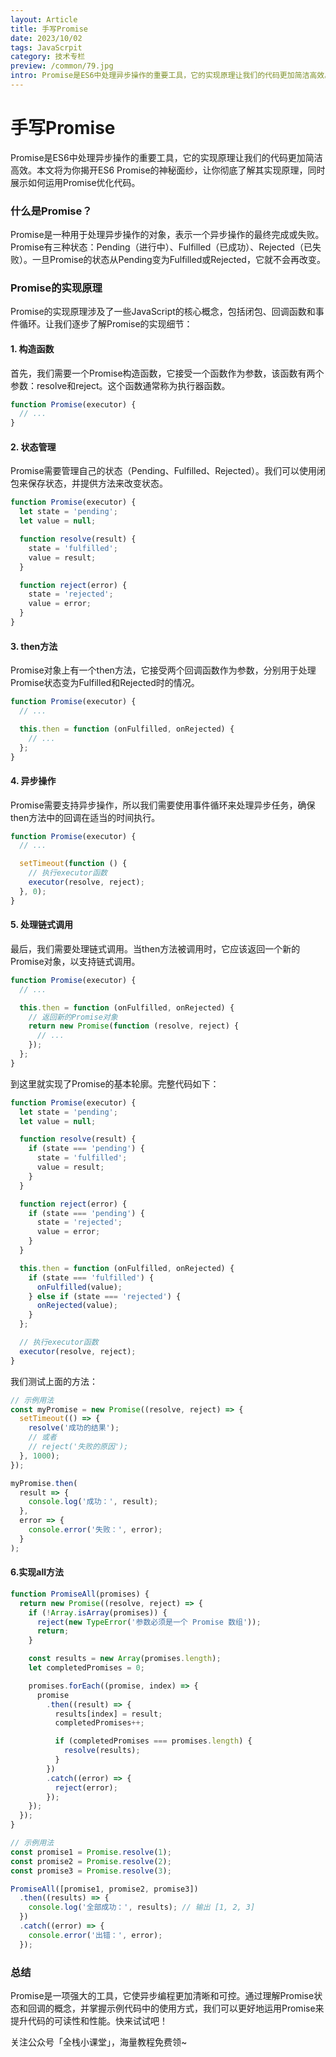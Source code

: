 ```yaml
---
layout: Article
title: 手写Promise
date: 2023/10/02
tags: JavaScrpit
category: 技术专栏
preview: /common/79.jpg
intro: Promise是ES6中处理异步操作的重要工具，它的实现原理让我们的代码更加简洁高效。本文将为你揭开ES6 Promise的神秘面纱，让你彻底了解其实现原理，同时展示如何运用Promise优化代码。
---
```


# 手写Promise

Promise是ES6中处理异步操作的重要工具，它的实现原理让我们的代码更加简洁高效。本文将为你揭开ES6 Promise的神秘面纱，让你彻底了解其实现原理，同时展示如何运用Promise优化代码。

### 什么是Promise？

Promise是一种用于处理异步操作的对象，表示一个异步操作的最终完成或失败。Promise有三种状态：Pending（进行中）、Fulfilled（已成功）、Rejected（已失败）。一旦Promise的状态从Pending变为Fulfilled或Rejected，它就不会再改变。

### Promise的实现原理

Promise的实现原理涉及了一些JavaScript的核心概念，包括闭包、回调函数和事件循环。让我们逐步了解Promise的实现细节：

#### 1. 构造函数

首先，我们需要一个Promise构造函数，它接受一个函数作为参数，该函数有两个参数：resolve和reject。这个函数通常称为执行器函数。

```javascript
function Promise(executor) {
  // ...
}
```

#### 2. 状态管理

Promise需要管理自己的状态（Pending、Fulfilled、Rejected）。我们可以使用闭包来保存状态，并提供方法来改变状态。

```javascript
function Promise(executor) {
  let state = 'pending';
  let value = null;

  function resolve(result) {
    state = 'fulfilled';
    value = result;
  }

  function reject(error) {
    state = 'rejected';
    value = error;
  }
}
```

#### 3. then方法

Promise对象上有一个then方法，它接受两个回调函数作为参数，分别用于处理Promise状态变为Fulfilled和Rejected时的情况。

```javascript
function Promise(executor) {
  // ...

  this.then = function (onFulfilled, onRejected) {
    // ...
  };
}
```

#### 4. 异步操作

Promise需要支持异步操作，所以我们需要使用事件循环来处理异步任务，确保then方法中的回调在适当的时间执行。

```javascript
function Promise(executor) {
  // ...

  setTimeout(function () {
    // 执行executor函数
    executor(resolve, reject);
  }, 0);
}
```

#### 5. 处理链式调用

最后，我们需要处理链式调用。当then方法被调用时，它应该返回一个新的Promise对象，以支持链式调用。

```javascript
function Promise(executor) {
  // ...

  this.then = function (onFulfilled, onRejected) {
    // 返回新的Promise对象
    return new Promise(function (resolve, reject) {
      // ...
    });
  };
}
```

到这里就实现了Promise的基本轮廓。完整代码如下：

```javascript
function Promise(executor) {
  let state = 'pending';
  let value = null;

  function resolve(result) {
    if (state === 'pending') {
      state = 'fulfilled';
      value = result;
    }
  }

  function reject(error) {
    if (state === 'pending') {
      state = 'rejected';
      value = error;
    }
  }

  this.then = function (onFulfilled, onRejected) {
    if (state === 'fulfilled') {
      onFulfilled(value);
    } else if (state === 'rejected') {
      onRejected(value);
    }
  };

  // 执行executor函数
  executor(resolve, reject);
}

```

我们测试上面的方法：

```javascript
// 示例用法
const myPromise = new Promise((resolve, reject) => {
  setTimeout(() => {
    resolve('成功的结果');
    // 或者
    // reject('失败的原因');
  }, 1000);
});

myPromise.then(
  result => {
    console.log('成功：', result);
  },
  error => {
    console.error('失败：', error);
  }
);
```

#### 6.实现all方法

```javascript
function PromiseAll(promises) {
  return new Promise((resolve, reject) => {
    if (!Array.isArray(promises)) {
      reject(new TypeError('参数必须是一个 Promise 数组'));
      return;
    }

    const results = new Array(promises.length);
    let completedPromises = 0;

    promises.forEach((promise, index) => {
      promise
        .then((result) => {
          results[index] = result;
          completedPromises++;

          if (completedPromises === promises.length) {
            resolve(results);
          }
        })
        .catch((error) => {
          reject(error);
        });
    });
  });
}

// 示例用法
const promise1 = Promise.resolve(1);
const promise2 = Promise.resolve(2);
const promise3 = Promise.resolve(3);

PromiseAll([promise1, promise2, promise3])
  .then((results) => {
    console.log('全部成功：', results); // 输出 [1, 2, 3]
  })
  .catch((error) => {
    console.error('出错：', error);
  });

```

### 总结

Promise是一项强大的工具，它使异步编程更加清晰和可控。通过理解Promise状态和回调的概念，并掌握示例代码中的使用方式，我们可以更好地运用Promise来提升代码的可读性和性能。快来试试吧！

关注公众号「全栈小课堂」，海量教程免费领~
